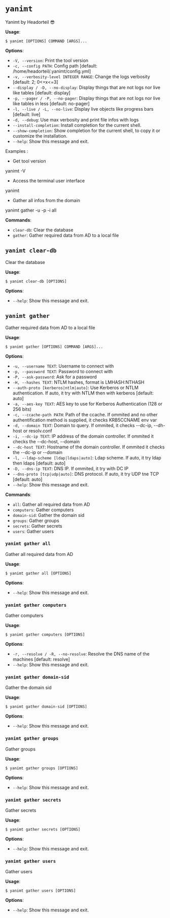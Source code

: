 # `yanimt`

Yanimt by Headorteil 😎

**Usage**:

```console
$ yanimt [OPTIONS] COMMAND [ARGS]...
```

**Options**:

* `-V, --version`: Print the tool version
* `-c, --config PATH`: Config path  [default: /home/headorteil/.yanimt/config.yml]
* `-v, --verbosity-level INTEGER RANGE`: Change the logs verbosity  [default: 2; 0<=x<=3]
* `--display / -D, --no-display`: Display things that are not logs nor live like tables  [default: display]
* `-p, --pager / -P, --no-pager`: Display things that are not logs nor live like tables in less  [default: no-pager]
* `-l, --live / -L, --no-live`: Display live objects like progress bars  [default: live]
* `-d, --debug`: Use max verbosity and print file infos with logs
* `--install-completion`: Install completion for the current shell.
* `--show-completion`: Show completion for the current shell, to copy it or customize the installation.
* `--help`: Show this message and exit.

Examples :



- Get tool version

yanimt -V

- Access the terminal user interface

yanimt

- Gather all infos from the domain

yanimt gather -u <username> -p <password> -i <dc ip> all

**Commands**:

* `clear-db`: Clear the database
* `gather`: Gather required data from AD to a local file

## `yanimt clear-db`

Clear the database

**Usage**:

```console
$ yanimt clear-db [OPTIONS]
```

**Options**:

* `--help`: Show this message and exit.

## `yanimt gather`

Gather required data from AD to a local file

**Usage**:

```console
$ yanimt gather [OPTIONS] COMMAND [ARGS]...
```

**Options**:

* `-u, --username TEXT`: Username to connect with
* `-p, --password TEXT`: Password to connect with
* `-P, --ask-password`: Ask for a password
* `-H, --hashes TEXT`: NTLM hashes, format is LMHASH:NTHASH
* `--auth-proto [kerberos|ntlm|auto]`: Use Kerberos or NTLM authentication. If auto, it try with NTLM then with kerberos  [default: auto]
* `-a, --aes-key TEXT`: AES key to use for Kerberos Authentication (128 or 256 bits)
* `-c, --ccache-path PATH`: Path of the ccache. If ommited and no other authentification method is supplied, it checks KRB5CCNAME env var
* `-d, --domain TEXT`: Domain to query. If ommited, it checks --dc-ip, --dh-host or resolv.conf
* `-i, --dc-ip TEXT`: IP address of the domain controller. If ommited it checks the --dc-host, --domain
* `--dc-host TEXT`: Hostname of the domain controller. If ommited it checks the --dc-ip or --domain
* `-l, --ldap-scheme [ldap|ldaps|auto]`: Ldap scheme. If auto, it try ldap then ldaps  [default: auto]
* `-D, --dns-ip TEXT`: DNS IP. If ommited, it try with DC IP
* `--dns-proto [tcp|udp|auto]`: DNS protocol. If auto, it try UDP tne TCP  [default: auto]
* `--help`: Show this message and exit.

**Commands**:

* `all`: Gather all required data from AD
* `computers`: Gather computers
* `domain-sid`: Gather the domain sid
* `groups`: Gather groups
* `secrets`: Gather secrets
* `users`: Gather users

### `yanimt gather all`

Gather all required data from AD

**Usage**:

```console
$ yanimt gather all [OPTIONS]
```

**Options**:

* `--help`: Show this message and exit.

### `yanimt gather computers`

Gather computers

**Usage**:

```console
$ yanimt gather computers [OPTIONS]
```

**Options**:

* `-r, --resolve / -R, --no-resolve`: Resolve the DNS name of the machines  [default: resolve]
* `--help`: Show this message and exit.

### `yanimt gather domain-sid`

Gather the domain sid

**Usage**:

```console
$ yanimt gather domain-sid [OPTIONS]
```

**Options**:

* `--help`: Show this message and exit.

### `yanimt gather groups`

Gather groups

**Usage**:

```console
$ yanimt gather groups [OPTIONS]
```

**Options**:

* `--help`: Show this message and exit.

### `yanimt gather secrets`

Gather secrets

**Usage**:

```console
$ yanimt gather secrets [OPTIONS]
```

**Options**:

* `--help`: Show this message and exit.

### `yanimt gather users`

Gather users

**Usage**:

```console
$ yanimt gather users [OPTIONS]
```

**Options**:

* `--help`: Show this message and exit.
